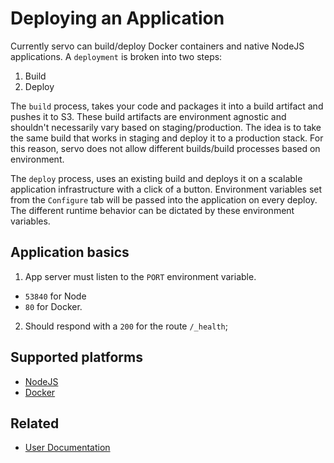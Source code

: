 # Deploying an Application

Currently servo can build/deploy Docker containers and native NodeJS applications.
A `deployment` is broken into two steps:

1. Build
2. Deploy

The `build` process, takes your code and packages it into a build artifact and pushes it to S3. These build artifacts are environment agnostic and shouldn't necessarily vary based on staging/production. The idea is to take the same build that works in staging and deploy it to a production stack. For this reason, servo does not allow different builds/build processes based on environment.

The `deploy` process, uses an existing build and deploys it on a scalable application infrastructure with a click of a button. Environment variables set from the `Configure` tab will be passed into the application on every deploy. The different runtime behavior can be dictated by these environment variables.

## Application basics

1. App server must listen to the `PORT` environment variable.
  * `53840` for Node
  * `80` for Docker.
2. Should respond with a `200` for the route `/_health`;

## Supported platforms
* [NodeJS](NodeJS.md)
* [Docker](Docker.md)

## Related
* [User Documentation](README.md)

